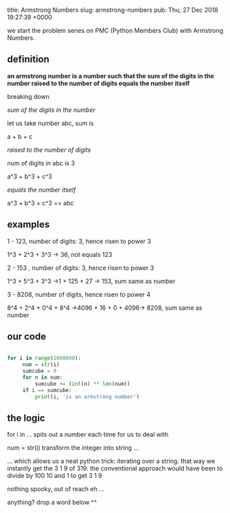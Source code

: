 title: Armstrong Numbers
slug: armstrong-numbers
pub: Thu, 27 Dec 2018 19:27:39 +0000


we start the problem series on PMC (Python Members Club) with Armstrong Numbers. 




definition
----------




**an armstrong number is a number such that the sum of the digits in the number raised to the number of digits equals the number itself**




breaking down




*sum of the digits in the number*




let us take number abc, sum is 




a + b + c




*raised to the number of digits*




num of digits in abc is 3




a^3 + b^3 + c^3




*equals the number itself*




a^3 + b^3 + c^3 == abc




examples
--------




1 - 123, number of digits: 3, hence risen to power 3




1^3 + 2^3 + 3^3 -> 36, not equals 123




2 - 153 , number of digits: 3, hence risen to power 3




1^3 + 5^3 + 3^3 ->1 + 125 + 27 -> 153, sum same as number




3 - 8208, number of digits, hence risen to power 4




8^4 + 2^4 + 0^4 + 8^4 ->4096 + 16 + 0 + 4096-> 8208, sum same as number




**our code**
------------





```python

for i in range(1000000):
     num = str(i)
     sumcube = 0
     for n in num:
         sumcube += (int(n) ** len(num))
     if i == sumcube:
         print(i, 'is an armstrong number')

```



the logic
---------




for i in ... spits out a number each time for us to deal with




 num = str(i) transform the integer into string ...




... which allows us a neat python trick: iterating over a string. that way we instantly get the 3 1 9 of 319. the conventional approach would have been to divide by 100 10 and 1 to get 3 1 9




nothing spooky, out of reach eh ...




anything? drop a word below ^^



